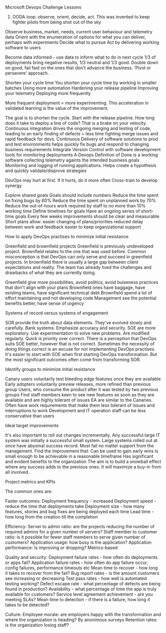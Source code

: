 Microsoft Devops Challenge Lessons

1. OODA loop: observe, orient, decide, act. This was invented to keep fighter pilots from being shot out of the sky

Observe business, market, needs, current user behaviour and telemetry data
Orient with the enumeration of options for what you can deliver, perhaps with experiments
Decide what to pursue
Act by delivering working software to users

Become data informed - use data to inform what to do in next cycle
1/3 of deployments bring negative results, 1/3 neutral and 1/3 good. Double down on good, fail fast on the ones that don't advance the business. 'Pivot or persevere' approach.

Shorten your cycle time
You shorten your cycle time by working in smaller batches
Using more automation
Hardening your release pipeline
Improving your telemetry
Deploying more frequently

More frequent deployment = more experimenting. This acceleration in validated learning is the value of the improvement. 

The goal is to shorten the cycle. Start with the release pipeline. How long does it take to deploy a line of code? That is a brake on your velocity.
Continuous integration drives the ongoing merging and testing of code, leading to an early finding of defects + less time fighting merge issues and rapid feedback for devs.
Continuous Delivery of software solutions to prod and test environments helps quickly fix bugs and respond to changing business requirements
Integrate Version Control with software development tools for monitoring deployments
A Devops Definition of Done is a working software collecting telemetry againts the intended business goals
Monitoring and logging of running applications. Helps create a hypothesis and quickly validate/disprove strategies

DevOps may hurt at first. If it hurts, do it more often
Cross-train to develop synergy


Explore shared goals
Goals should include numbers
Reduce the time spent on fixing bugs by 60%
Reduce the time spent on unplanned work by 70%
Reduce the out-of-hours work required by staff to no more than 10% working time
Define timelines for goals
Have an ongoing series of short-time goals
Every few weeks improvements should be clear and measurable
Short plans allow: 
easier changing of plans/priorities
reduced delay between work and feedback
easier to keep organizational support

How to apply DevOps practises to minimize initial resistance

Greenfield and brownfield projects
Greenfield is previously undeveloped project. Brownfield relates to the one that was used before. Common misconception is that DevOps can only serve and succeed in greenfield projects.
In brownfield there is usually a large gap between client expectations and reality.
The team has already lived the challenges and drawbacks of what they are currently doing.

Greenfield give more possibilities, avoid politics, avoid buiseness practices that don't align with your plans
Brownfield ones have baggage, have existing teams, have significant technical debt
Brownfield spend a lot of effort maintaining and not developing code
Management see the potential benefits better, have sense of urgency

Systems of record versus systems of engagement

SOR provide the truth about data elements. They've evolved slowly and carefully. Bank systems. Emphasize accuracy and security.
SOE are more exploratory. Use experimentation to solve new problems. Are modified regularly. Quick is priority over correct.
There is a perception that DevOps suits SOE better, however that is not correct. Sometimes the necessity of doing things correct is an excuse for not implementing DevOps practises. 
It's easier to start with SOE when first starting DevOps transformation.
But the most significant outcomes often come from transforming SOR.

Identify groups to minimize initial resistance

Canary users
voluntarily test bleeding edge features once they are available
Early adopters 
voluntarily preview releases, more refined than previous group
Users,
who consume the product after it was tested by two previous groups
Find staff members keen to see new features as soon as they are available and are highly tolerant of issues
EA are similar to the Canaries. Often have work requirements that make them less tolerant of issues and interruptions to work
Development and IT operation staff can be less conservative than users

Ideal target improvements

It's also important to roll out changes incrementally. Any successful large IT system was initially a successful small system.
Large systems rolled out at once have abysmal success record. Most fail no matter support from the management.
Find the improvement that:
Can be used to gain early wins
Is small enough to be achievable in a reasonable timeframe
Has significant and evident benefits to the organization
The aim is to build a snowball effect where any success adds to the previous ones. It will maximize a buy-in from all involved.

Project metrics and KPIs

The common ones are:

Faster outcomes:
Deployment frequency - increased
Deployment speed - reduce the time that deployments take
Deployment size - how many features, stories and bug fixes are being deployed each time
Lead time - how long from the creation till the completion

Efficiency:
Server to admin ratio: are the projects reducing the number of required admins for a given number of servers?
Staff member to customer ratio: is it possible for fewer staff members to serve given number of customers?
Application usage: how busy is the application?
Application performance: Is improving or dropping? Metrics-based

Quality and security:
Deployment failure rates - how often do deployments or apps fail?
Application failure rates - how often do app failure occur, config failures, performance timeouts etc
Mean time to recover - how long it takes to recover from the fail?
Bug report rates - is the amount customers see increasing or decreasing
Test pass rates - how well is automated testing working?
Defect escape rate - what percentage of defects are being found in production?
Availability - what percentage of time the app is truly available for customers?
Service level agreement achievement - are you meeting SLAs?
Mean time to detection - if there is a failure, how long it takes to be detected?

Culture:
Employee morale: are employers happy with the transformation and where the organization is heading? By anonimous surveys
Retention rates: is the organization losing staff?

